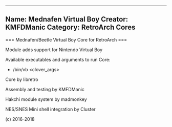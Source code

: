 -----------------------
Name: Mednafen Virtual Boy 
Creator: KMFDManic
Category: RetroArch Cores
-----------------------
=== Mednafen/Beetle Virtual Boy Core for RetroArch ===

Module adds support for Nintendo Virtual Boy

Available executables and arguments to run Core:
- /bin/vb <rom> <clover_args>

Core by libretro

Assembly and testing by KMFDManic

Hakchi module system by madmonkey

NES/SNES Mini shell integration by Cluster

(c) 2016-2018

